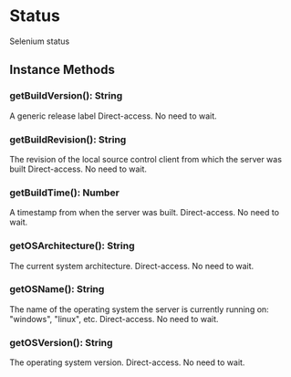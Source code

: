 # Status

Selenium status

## Instance Methods

### getBuildVersion(): String

A generic release label
Direct-access. No need to wait.

### getBuildRevision(): String

The revision of the local source control client from which the server was built
Direct-access. No need to wait.

### getBuildTime(): Number

A timestamp from when the server was built.
Direct-access. No need to wait.

### getOSArchitecture(): String

The current system architecture.
Direct-access. No need to wait.

### getOSName(): String

The name of the operating system the server is currently running on: "windows", "linux", etc.
Direct-access. No need to wait.

### getOSVersion(): String

The operating system version.
Direct-access. No need to wait.
